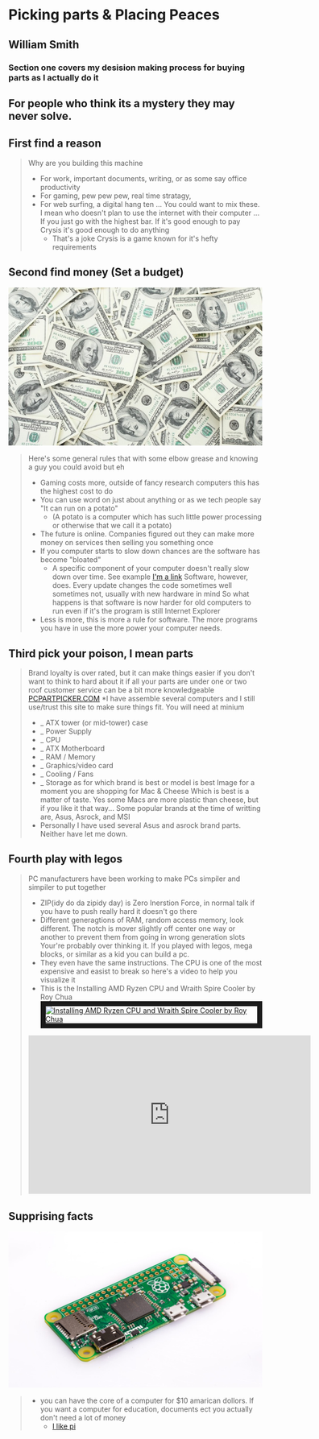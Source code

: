 # Picking parts & Placing Peaces
## William Smith
### Section one covers my desision making process for buying parts as I actually do it
For people who think its a mystery they may never solve.
---

First find a reason
---
>Why are you building this machine
>* For work, important documents, writing, or as some say office productivity
>* For gaming, pew pew pew, real time stratagy, 
>* For web surfing, a digital hang ten
>... You could want to mix these. I mean who doesn't plan to use the internet with their computer
>... If you just go with the highest bar. If it's good enough to pay Crysis it's good enough to do anything
>	* That's a joke Crysis is a game known for it's hefty requirements

Second find money (Set a budget)
---
![alt text](./images/money.jpg "$$$$")
> Here's some general rules that with some elbow grease and knowing a guy you could avoid but eh
>* Gaming costs more, outside of fancy research computers this has the highest cost to do
>* You can use word on just about anything or as we tech people say "It can run on a potato"
>	* (A potato is a computer which has such little power processing or otherwise that we call it a potato)
>* The future is online. Companies figured out they can make more money on services then selling you something once
>* If you computer starts to slow down chances are the software has become "bloated"
>	* A specific component of your computer doesn't really slow down over time. See example [I'm a link](https://www.youtube.com/watch?v=44JqNJq-PC0) Software, however, does. Every update changes the code sometimes well sometimes not, usually with new hardware in mind So what happens is that software is now harder for old computers to run even if it's the program is still Internet Explorer
>* Less is more, this is more a rule for software. The more programs you have in use the more power your computer needs.

Third pick your poison, I mean parts
---
> Brand loyalty is over rated, but it can make things easier if you don't want to think to hard about it
> if all your parts are under one or two roof customer service can be a bit more knowledgeable
> [PCPARTPICKER.COM](https://pcpartpicker.com/)
> *I have assemble several computers and I still use/trust this site to make sure things fit.
> You will need at minium 
>* _ ATX tower (or mid-tower) case
>* _ Power Supply
>* _ CPU
>* _ ATX Motherboard
>* _ RAM / Memory
>* _ Graphics/video card
>* _ Cooling / Fans
>* _ Storage
> as for which brand is best or model is best
> Image for a moment you are shopping for Mac & Cheese
> Which is best is a matter of taste.
> Yes some Macs are more plastic than cheese, but if you like it that way...
> Some popular brands at the time of writting are, Asus, Asrock, and MSI
>* Personally I have used several Asus and asrock brand parts. Neither have let me down.

Fourth play with legos
---
> PC manufacturers have been working to make PCs simpiler and simpiler to put together
>* ZIP(idy do da zipidy day) is Zero Inerstion Force, in normal talk if you have to push really hard it doesn't go there
>* Different generagtions of RAM, random access memory, look different. The notch is mover slightly off center one way or another to prevent them from going in wrong generation slots
> Your're probably over thinking it.
> If you played with legos, mega blocks, or similar as a kid you can build a pc.
>* They even have the same instructions.
> The CPU is one of the most expensive and easist to break so here's a video to help you visualize it
>* This is the Installing AMD Ryzen CPU and Wraith Spire Cooler by Roy Chua
> <a href="https://www.youtube-nocookie.com/embed/xw3ZY5rKkOk" target="_blank"><img src="https://www.youtube.com/watch?v=xw3ZY5rKkOk" alt="Installing AMD Ryzen CPU and Wraith Spire Cooler by Roy Chua" width="240" height="180" border="10" /></a>
> <iframe width="560" height="315" src="https://www.youtube-nocookie.com/embed/xw3ZY5rKkOk" frameborder="0" allow="accelerometer; autoplay; encrypted-media; gyroscope; picture-in-picture" allowfullscreen></iframe>

Supprising facts
---
![alt text](./images/Raspberry-Pi-Zero.jpg "Pi zero")
>* you can have the core of a computer for $10 amarican dollors. If you want a computer for education, documents ect you actually don't need a lot of money
>	* [I like pi](https://www.raspberrypi.org/)
